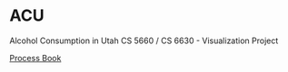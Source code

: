 # ACU
Alcohol Consumption in Utah CS 5660 / CS 6630 - Visualization Project

[Process Book](https://docs.google.com/document/d/1U0JzOZ2TzuN6nhOONp8FE4HzFNcCm6SThRVvbshvRIA/edit?ts=5f9c7b19)
